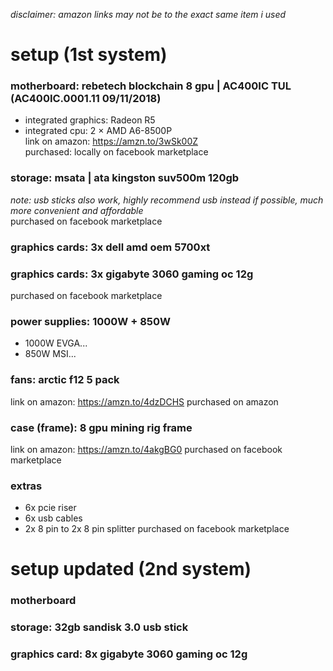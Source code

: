 _disclaimer: amazon links may not be to the exact same item i used_
# setup (1st system)

### motherboard: rebetech blockchain 8 gpu | AC400IC TUL (AC400IC.0001.11 09/11/2018)
- integrated graphics: Radeon R5
- integrated cpu: 2 × AMD A6-8500P  
link on amazon: https://amzn.to/3wSk00Z  
purchased: locally on facebook marketplace  

### storage: msata | ata kingston suv500m 120gb
_note: usb sticks also work, highly recommend usb instead if possible, much more convenient and affordable_  
purchased on facebook marketplace  

### graphics cards: 3x dell amd oem 5700xt
### graphics cards: 3x gigabyte 3060 gaming oc 12g
purchased on facebook marketplace  

### power supplies: 1000W + 850W
- 1000W EVGA...
- 850W MSI...

### fans: arctic f12 5 pack  
link on amazon: https://amzn.to/4dzDCHS
purchased on amazon

### case (frame): 8 gpu mining rig frame
link on amazon: https://amzn.to/4akgBG0
purchased on facebook marketplace

### extras
- 6x pcie riser
- 6x usb cables
- 2x 8 pin to 2x 8 pin splitter
purchased on facebook marketplace

# setup updated (2nd system)

### motherboard

### storage: 32gb sandisk 3.0 usb stick
### graphics card: 8x gigabyte 3060 gaming oc 12g






